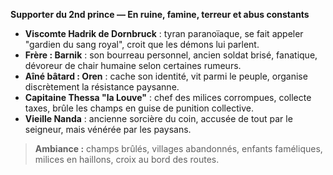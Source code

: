 **Supporter du 2nd prince — En ruine, famine, terreur et abus constants**

- **Viscomte Hadrik de Dornbruck** : tyran paranoïaque, se fait appeler "gardien du sang royal", croit que les démons lui parlent.
- **Frère : Barnik** : son bourreau personnel, ancien soldat brisé, fanatique, dévoreur de chair humaine selon certaines rumeurs.
- **Aîné bâtard : Oren** : cache son identité, vit parmi le peuple, organise discrètement la résistance paysanne.
- **Capitaine Thessa "la Louve"** : chef des milices corrompues, collecte taxes, brûle les champs en guise de punition collective.
- **Vieille Nanda** : ancienne sorcière du coin, accusée de tout par le seigneur, mais vénérée par les paysans.

> **Ambiance :** champs brûlés, villages abandonnés, enfants faméliques, milices en haillons, croix au bord des routes.


